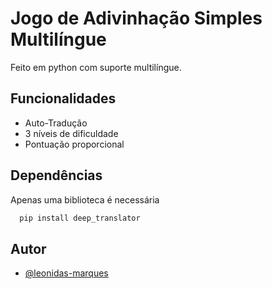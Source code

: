 
# Jogo de Adivinhação Simples Multilíngue

Feito em python com suporte multilíngue.


## Funcionalidades

- Auto-Tradução 
- 3 níveis de dificuldade
- Pontuação proporcional


## Dependências

Apenas uma biblioteca é necessária

```bash
  pip install deep_translator
```
    
## Autor

- [@leonidas-marques](https://github.com/leonidas-marques)

